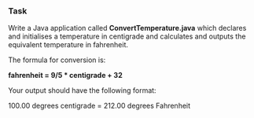 ### Task

Write a Java application called **ConvertTemperature.java** which declares and initialises a temperature in centigrade and calculates and outputs the equivalent temperature in fahrenheit. 

The formula for conversion is:

**fahrenheit = 9/5 * centigrade + 32**

Your output should have the following format:

100.00 degrees centigrade = 212.00 degrees Fahrenheit